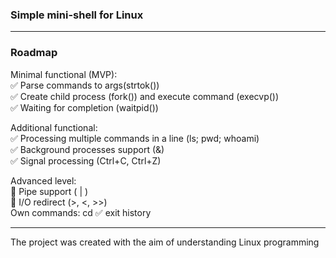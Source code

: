### Simple mini-shell for Linux
---
### Roadmap
Minimal functional (MVP):  
✅ Parse commands to args(strtok())  
✅ Create child process (fork()) and execute command (execvp())  
✅ Waiting for completion (waitpid())  

Additional functional:  
✅ Processing multiple commands in a line (ls; pwd; whoami)  
✅ Background processes support (&)  
✅ Signal processing (Ctrl+C, Ctrl+Z)

Advanced level:  
🔹 Pipe support ( | )  
🔹 I/O redirect (>, <, >>)  
Own commands:
    cd
✅ exit
    history 

---
The project was created with the aim of understanding Linux programming    
